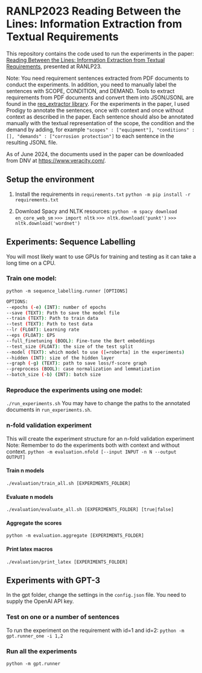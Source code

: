 # RANLP2023 Reading Between the Lines: Information Extraction from Textual Requirements

This repository contains the code used to run the experiments in the paper:
[Reading Between the Lines: Information Extraction from Textual Requirements](https://aclanthology.org/2023.ranlp-1.76.pdf),
presented at RANLP23.

Note: You need requirement sentences extracted from PDF documents to conduct the experiments. In addition, you need to manually label the sentences with SCOPE, CONDITION, and DEMAND. Tools to extract requirements from PDF documents and convert them into JSON/JSONL are found in the [req_extractor library](https://github.com/oholter/req_extractor). For the experiments in the paper, I used Prodigy to annotate the sentences, once with context and once without context as described in the paper. Each sentence should also be annotated manually with the textual representation of the scope, the condition and the demand by adding, for example ``"scopes" : ["equipment"], "conditions" : [], "demands" : ["corrosion protection"]`` to each sentence in the resulting JSONL file.

As of June 2024, the documents used in the paper can be downloaded from DNV at https://www.veracity.com/.

## Setup the environment

1. Install the requirements in ``requirements.txt``
``python -m pip install -r requirements.txt``

2. Download Spacy and NLTK resources:
`python -m spacy download en_core_web_sm`
`>>> import nltk`
`>>> nltk.download('punkt')`
`>>> nltk.download('wordnet')`



## Experiments: Sequence Labelling

You will most likely want to use GPUs for training and testing as it can take a long time on a CPU.

### Train one model:
`python -m sequence_labelling.runner [OPTIONS]`
```bash
OPTIONS:
--epochs (-e) (INT): number of epochs
--save (TEXT): Path to save the model file
--train (TEXT): Path to train data
--test (TEXT): Path to test data
--lr (FLOAT): Learning rate
--eps (FLOAT): EPS
--full_finetuning (BOOL): Fine-tune the Bert embeddings
--test_size (FLOAT): the size of the test split
--model (TEXT): which model to use ([=roberta] in the experiments)
--hidden (INT): size of the hidden layer
--graph (-g) (TEXT): path to save loss/f-score graph
--preprocess (BOOL): case normalization and lemmatization
--batch_size (-b) (INT): batch size
```

### Reproduce the experiments using one model:
``./run_experiments.sh``
You may have to change the paths to the annotated documents in ``run_experiments.sh``.


### n-fold validation experiment
This will create the experiment structure for an n-fold validation experiment
Note: Remember to do the experiments both with context and without context.
`python -m evaluation.nfold [--input INPUT -n N --output OUTPUT]`


#### Train n models
``./evaluation/train_all.sh [EXPERIMENTS_FOLDER]``

#### Evaluate n models
`./evaluation/evaluate_all.sh [EXPERIMENTS_FOLDER] [true|false]`

#### Aggregate the scores
`python -m evaluation.aggregate [EXPERIMENTS_FOLDER]`

#### Print latex macros
``./evaluation/print_latex [EXPERIMENTS_FOLDER]``





## Experiments with GPT-3
In the gpt folder, change the settings in the ``config.json`` file. You need to supply the OpenAI API key.

### Test on one or a number of sentences
To run the experiment on the requirement with id=1 and id=2:
``python -m gpt.runner_one -i 1,2``


### Run all the experiments
``python -m gpt.runner``

